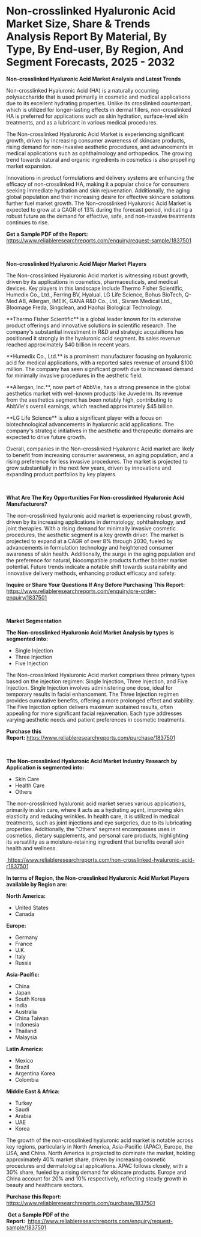 <p><h1>Non-crosslinked Hyaluronic Acid Market Size, Share & Trends Analysis Report By Material, By Type, By End-user, By Region, And Segment Forecasts, 2025 - 2032</h1></p><p><strong>Non-crosslinked Hyaluronic Acid Market Analysis and Latest Trends</strong></p>
<p><p>Non-crosslinked Hyaluronic Acid (HA) is a naturally occurring polysaccharide that is used primarily in cosmetic and medical applications due to its excellent hydrating properties. Unlike its crosslinked counterpart, which is utilized for longer-lasting effects in dermal fillers, non-crosslinked HA is preferred for applications such as skin hydration, surface-level skin treatments, and as a lubricant in various medical procedures. </p><p>The Non-crosslinked Hyaluronic Acid Market is experiencing significant growth, driven by increasing consumer awareness of skincare products, rising demand for non-invasive aesthetic procedures, and advancements in medical applications such as ophthalmology and orthopedics. The growing trend towards natural and organic ingredients in cosmetics is also propelling market expansion. </p><p>Innovations in product formulations and delivery systems are enhancing the efficacy of non-crosslinked HA, making it a popular choice for consumers seeking immediate hydration and skin rejuvenation. Additionally, the aging global population and their increasing desire for effective skincare solutions further fuel market growth. The Non-crosslinked Hyaluronic Acid Market is expected to grow at a CAGR of 13% during the forecast period, indicating a robust future as the demand for effective, safe, and non-invasive treatments continues to rise.</p></p>
<p><strong>Get a Sample PDF of the Report:&nbsp;</strong> <a href="https://www.reliableresearchreports.com/enquiry/request-sample/1837501?utm_campaign=7&utm_medium=2&utm_source=Github&utm_content=ia&utm_term=14042025&utm_id=non-crosslinked-hyaluronic-acid">https://www.reliableresearchreports.com/enquiry/request-sample/1837501</a></p>
<p>&nbsp;</p>
<p><strong>Non-crosslinked Hyaluronic Acid Major Market Players</strong></p>
<p><p>The Non-crosslinked Hyaluronic Acid market is witnessing robust growth, driven by its applications in cosmetics, pharmaceuticals, and medical devices. Key players in this landscape include Thermo Fisher Scientific, Humedix Co., Ltd., Ferring BV, Hyalual, LG Life Science, Bohus BioTech, Q-Med AB, Allergan, IMEIK, GANA R&D Co., Ltd., Sisram Medical Ltd., Bloomage Freda, Singclean, and Haohai Biological Technology.</p><p>**Thermo Fisher Scientific** is a global leader known for its extensive product offerings and innovative solutions in scientific research. The company's substantial investment in R&D and strategic acquisitions has positioned it strongly in the hyaluronic acid segment. Its sales revenue reached approximately $40 billion in recent years.</p><p>**Humedix Co., Ltd.** is a prominent manufacturer focusing on hyaluronic acid for medical applications, with a reported sales revenue of around $100 million. The company has seen significant growth due to increased demand for minimally invasive procedures in the aesthetic field.</p><p>**Allergan, Inc.**, now part of AbbVie, has a strong presence in the global aesthetics market with well-known products like Juvederm. Its revenue from the aesthetics segment has been notably high, contributing to AbbVie's overall earnings, which reached approximately $45 billion.</p><p>**LG Life Science** is also a significant player with a focus on biotechnological advancements in hyaluronic acid applications. The company's strategic initiatives in the aesthetic and therapeutic domains are expected to drive future growth.</p><p>Overall, companies in the Non-crosslinked Hyaluronic Acid market are likely to benefit from increasing consumer awareness, an aging population, and a rising preference for less invasive procedures. The market is projected to grow substantially in the next few years, driven by innovations and expanding product portfolios by key players.</p></p>
<p>&nbsp;</p>
<p><strong>What Are The Key Opportunities For Non-crosslinked Hyaluronic Acid Manufacturers?</strong></p>
<p><p>The non-crosslinked hyaluronic acid market is experiencing robust growth, driven by its increasing applications in dermatology, ophthalmology, and joint therapies. With a rising demand for minimally invasive cosmetic procedures, the aesthetic segment is a key growth driver. The market is projected to expand at a CAGR of over 8% through 2030, fueled by advancements in formulation technology and heightened consumer awareness of skin health. Additionally, the surge in the aging population and the preference for natural, biocompatible products further bolster market potential. Future trends indicate a notable shift towards sustainability and innovative delivery methods, enhancing product efficacy and safety.</p></p>
<p><strong>Inquire or Share Your Questions If Any Before Purchasing This Report:</strong> <a href="https://www.reliableresearchreports.com/enquiry/pre-order-enquiry/1837501?utm_campaign=7&utm_medium=2&utm_source=Github&utm_content=ia&utm_term=14042025&utm_id=non-crosslinked-hyaluronic-acid">https://www.reliableresearchreports.com/enquiry/pre-order-enquiry/1837501</a></p>
<p>&nbsp;</p>
<p><strong>Market Segmentation</strong></p>
<p><strong>The Non-crosslinked Hyaluronic Acid Market Analysis by types is segmented into:</strong></p>
<p><ul><li>Single Injection</li><li>Three Injection</li><li>Five Injection</li></ul></p>
<p><p>The Non-crosslinked Hyaluronic Acid market comprises three primary types based on the injection regimen: Single Injection, Three Injection, and Five Injection. Single Injection involves administering one dose, ideal for temporary results in facial enhancement. The Three Injection regimen provides cumulative benefits, offering a more prolonged effect and stability. The Five Injection option delivers maximum sustained results, often appealing for more significant facial rejuvenation. Each type addresses varying aesthetic needs and patient preferences in cosmetic treatments.</p></p>
<p><strong>Purchase this Report:&nbsp;</strong><a href="https://www.reliableresearchreports.com/purchase/1837501?utm_campaign=7&utm_medium=2&utm_source=Github&utm_content=ia&utm_term=14042025&utm_id=non-crosslinked-hyaluronic-acid">https://www.reliableresearchreports.com/purchase/1837501</a></p>
<p>&nbsp;</p>
<p><strong>The Non-crosslinked Hyaluronic Acid Market Industry Research by Application is segmented into:</strong></p>
<p><ul><li>Skin Care</li><li>Health Care</li><li>Others</li></ul></p>
<p><p>The non-crosslinked hyaluronic acid market serves various applications, primarily in skin care, where it acts as a hydrating agent, improving skin elasticity and reducing wrinkles. In health care, it is utilized in medical treatments, such as joint injections and eye surgeries, due to its lubricating properties. Additionally, the "Others" segment encompasses uses in cosmetics, dietary supplements, and personal care products, highlighting its versatility as a moisture-retaining ingredient that benefits overall skin health and wellness.</p></p>
<p><a href="https://www.reliableresearchreports.com/non-crosslinked-hyaluronic-acid-r1837501?utm_campaign=7&utm_medium=2&utm_source=Github&utm_content=ia&utm_term=14042025&utm_id=non-crosslinked-hyaluronic-acid">&nbsp;https://www.reliableresearchreports.com/non-crosslinked-hyaluronic-acid-r1837501</a></p>
<p><strong>In terms of Region, the Non-crosslinked Hyaluronic Acid Market Players available by Region are:</strong></p>
<p>
    <p> <strong> North America: </strong>
        <ul>
            <li>United States</li>
            <li>Canada</li>
        </ul>
        </p> 
    <p> <strong> Europe: </strong>
        <ul>
            <li>Germany</li>
            <li>France</li>
            <li>U.K.</li>
            <li>Italy</li>
            <li>Russia</li>
        </ul>
        </p> 
    <p> <strong> Asia-Pacific: </strong>
        <ul>
            <li>China</li>
            <li>Japan</li>
            <li>South Korea</li>
            <li>India</li>
            <li>Australia</li>
            <li>China Taiwan</li>
            <li>Indonesia</li>
            <li>Thailand</li>
            <li>Malaysia</li>
        </ul>
        </p> 
    <p> <strong> Latin America: </strong>
        <ul>
            <li>Mexico</li>
            <li>Brazil</li>
            <li>Argentina Korea</li>
            <li>Colombia</li>
        </ul>
        </p> 
    <p> <strong> Middle East & Africa: </strong>
        <ul>
            <li>Turkey</li>
            <li>Saudi</li>
            <li>Arabia</li>
            <li>UAE</li>
            <li>Korea</li>
        </ul>
    </p>
    </p>
<p><p>The growth of the non-crosslinked hyaluronic acid market is notable across key regions, particularly in North America, Asia-Pacific (APAC), Europe, the USA, and China. North America is projected to dominate the market, holding approximately 40% market share, driven by increasing cosmetic procedures and dermatological applications. APAC follows closely, with a 30% share, fueled by a rising demand for skincare products. Europe and China account for 20% and 10% respectively, reflecting steady growth in beauty and healthcare sectors.</p></p>
<p><strong>Purchase this Report: </strong><a href="https://www.reliableresearchreports.com/purchase/1837501?utm_campaign=7&utm_medium=2&utm_source=Github&utm_content=ia&utm_term=14042025&utm_id=non-crosslinked-hyaluronic-acid">https://www.reliableresearchreports.com/purchase/1837501</a></p>
<p>&nbsp;<strong>Get a Sample PDF of the Report:&nbsp;&nbsp;</strong><a href="https://www.reliableresearchreports.com/enquiry/request-sample/1837501?utm_campaign=7&utm_medium=2&utm_source=Github&utm_content=ia&utm_term=14042025&utm_id=non-crosslinked-hyaluronic-acid">https://www.reliableresearchreports.com/enquiry/request-sample/1837501</a></p>
<p><strong></strong></p>
<p><p></p><p></p><p></p></p>